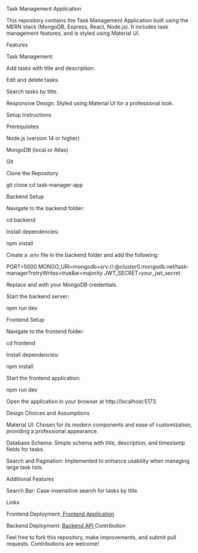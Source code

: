 Task Management Application

This repository contains the Task Management Application built using the MERN stack (MongoDB, Express, React, Node.js). It includes task management features, and is styled using Material UI.

Features

Task Management:

Add tasks with title and description.

Edit and delete tasks.

Search tasks by title.

Responsive Design: Styled using Material UI for a professional look.

Setup Instructions

Prerequisites

Node.js (version 14 or higher)

MongoDB (local or Atlas)

Git

Clone the Repository

git clone <repository-url>
cd task-manager-app

Backend Setup

Navigate to the backend folder:

cd backend

Install dependencies:

npm install

Create a .env file in the backend folder and add the following:

PORT=5000
MONGO_URI=mongodb+srv://<username>:<password>@cluster0.mongodb.net/task-manager?retryWrites=true&w=majority
JWT_SECRET=your_jwt_secret

Replace <username> and <password> with your MongoDB credentials.

Start the backend server:

npm run dev

Frontend Setup

Navigate to the frontend folder:

cd frontend

Install dependencies:

npm install

Start the frontend application:

npm run dev

Open the application in your browser at http://localhost:5173.

Design Choices and Assumptions

Material UI: Chosen for its modern components and ease of customization, providing a professional appearance.

Database Schema: Simple schema with title, description, and timestamp fields for tasks.

Search and Pagination: Implemented to enhance usability when managing large task lists.

Additional Features

Search Bar: Case-insensitive search for tasks by title.

Links

Frontend Deployment:[ Frontend Application](https://task-manager-application-frontend.onrender.com/)

Backend Deployment: [Backend API
](https://task-manager-application-backend-wedc.onrender.com)
Contribution

Feel free to fork this repository, make improvements, and submit pull requests. Contributions are welcome!

